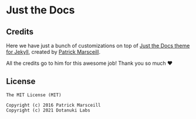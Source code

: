 # Just the Docs

## Credits

Here we have just a bunch of customizations on top of [Just the Docs theme for Jekyll](https://github.com/pmarsceill/just-the-docs), created by [Patrick Marsceill](https://github.com/pmarsceill).

All the credits go to him for this awesome job! Thank you so much ❤️

## License

```
The MIT License (MIT)

Copyright (c) 2016 Patrick Marsceill
Copyright (c) 2021 Dotanuki Labs
```
